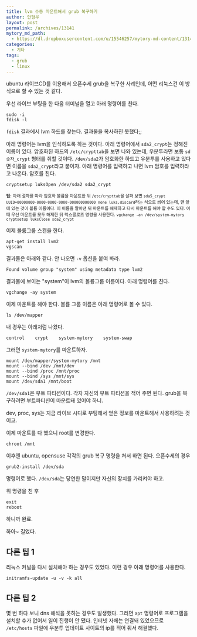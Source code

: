 ```yaml
---
title: lvm 수동 마운트해서 grub 복구하기
author: 안형우
layout: post
permalink: /archives/13141
mytory_md_path:
  - https://dl.dropboxusercontent.com/u/15546257/mytory-md-content/13141-mount-lvm.md
categories:
  - 기타
tags:
  - grub
  - linux
---
```

ubuntu 라이브CD를 이용해서 오픈수세 grub을 복구한 사례인데, 어떤 리눅스건 이 방식으로 할 수 있는 것 같다.

우선 라이브 부팅을 한 다음 터미널을 열고 아래 명령어를 친다.

    sudo -i
    fdisk -l
    

`fdisk` 결과에서 lvm 하드를 찾는다. 결과물을 복사하진 못했다;;

아래 명령어는 lvm을 인식하도록 하는 것이다. 아래 명령어에서 `sda2_crypt`는 정해진 이름이 있다. 암호화된 하드의 `/etc/crypttab`을 보면 나와 있는데, 우분투라면 보통 `sd숫자_crypt` 형태를 취할 것이다. `/dev/sda2`가 암호화한 하드고 우분투를 사용하고 있다면 이름을 `sda2_crypt`라고 붙이자. 아래 명령어를 입력하고 나면 lvm 암호를 입력하라고 나온다. 암호를 친다.

    cryptsetup luksOpen /dev/sda2 sda2_crypt

<small>**팁:** 아래 절차를 따라 암호화 볼륨을 마운트한 뒤 `/etc/crypttab`을 살펴 보면 `sda5_crypt UUID=00000000-0000-0000-0000-000000000000 none luks,discard`라는 식으로 씌어 있는데, 맨 앞에 있는 것이 볼륨 이름이다. 이 이름을 알아낸 뒤 마운트를 해제하고 다시 마운트를 해야 할 수도 있다. 이 때 우선 마운트를 모두 해제한 뒤 럭스클로즈 명령을 사용한다. `vgchange -an /dev/system-mytory cryptsetup luksClose sda2_crypt`</small>

이제 볼륨그룹 스캔을 한다.

    apt-get install lvm2
    vgscan
    

결과물은 아래와 같다. 안 나오면 `-v` 옵션을 붙여 봐라.

    Found volume group "system" using metadata type lvm2
    

결과물에 보이는 "system"이 lvm의 볼륭그룹 이름이다. 아래 명령어를 친다.

    vgchange -ay system
    

이제 마운트를 해야 한다. 볼륨 그룹 이름은 아래 명령어로 볼 수 있다.

    ls /dev/mapper
    

내 경우는 아래처럼 나왔다.

    control    crypt    system-mytory    system-swap


그러면 `system-mytory`를 마운트하자.

    mount /dev/mapper/system-mytory /mnt
    mount --bind /dev /mnt/dev
    mount --bind /proc /mnt/proc
    mount --bind /sys /mnt/sys
    mount /dev/sda1 /mnt/boot


`/dev/sda1`은 부트 파티션이다. 각자 자신의 부트 파티션을 적어 주면 된다. grub을 복구하려면 부트파티션이 마운트돼 있어야 하니. 

dev, proc, sys는 지금 라이브 시디로 부팅해서 얻은 정보를 마운트해서 사용하려는 것이고. 

이제 마운트를 다 했으니 root를 변경한다.

    chroot /mnt
    

이후엔 ubuntu, opensuse 각각의 grub 복구 명령을 쳐서 하면 된다. 오픈수세의 경우

    grub2-install /dev/sda


명령어로 했다. `/dev/sda`는 당연한 말이지만 자신의 장치를 가리켜야 하고.

위 명령을 친 후

    exit
    reboot
    

하니까 완료.

하아~ 길었다.


## 다른 팁 1

리눅스 커널을 다시 설치해야 하는 경우도 있었다. 이런 경우 아래 명령어를 사용한다.

    initramfs-update -u -v -k all


## 다른 팁 2

몇 번 하다 보니 dns 해석을 못하는 경우도 발생했다. 그러면 `apt` 명령어로 프로그램을 설치할 수가 없어서 일이 진행이 안 됐다. 인터넷 자체는 연결돼 있었으므로 `/etc/hosts` 파일에 우분투 업데이트 사이트의 ip를 적어 줘서 해결했다.
